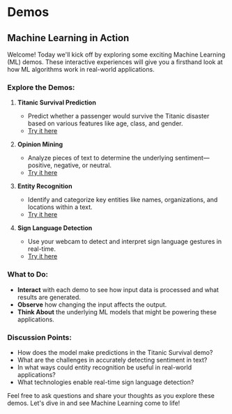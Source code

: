 # Demos

## Machine Learning in Action

Welcome! Today we'll kick off by exploring some exciting Machine Learning (ML) demos. These interactive experiences will give you a firsthand look at how ML algorithms work in real-world applications.

### Explore the Demos:

1. **Titanic Survival Prediction**
   - Predict whether a passenger would survive the Titanic disaster based on various features like age, class, and gender.
   - [Try it here](https://demos.datasciencedojo.com/titanic-survival)

2. **Opinion Mining**
   - Analyze pieces of text to determine the underlying sentiment—positive, negative, or neutral.
   - [Try it here](https://demos.datasciencedojo.com/opinion-mining)

3. **Entity Recognition**
   - Identify and categorize key entities like names, organizations, and locations within a text.
   - [Try it here](https://demos.datasciencedojo.com/entity-recognition)

4. **Sign Language Detection**
   - Use your webcam to detect and interpret sign language gestures in real-time.
   - [Try it here](https://demos.datasciencedojo.com/sign-language-detection)

### What to Do:

- **Interact** with each demo to see how input data is processed and what results are generated.
- **Observe** how changing the input affects the output.
- **Think About** the underlying ML models that might be powering these applications.

### Discussion Points:

- How does the model make predictions in the Titanic Survival demo?
- What are the challenges in accurately detecting sentiment in text?
- In what ways could entity recognition be useful in real-world applications?
- What technologies enable real-time sign language detection?

Feel free to ask questions and share your thoughts as you explore these demos. Let's dive in and see Machine Learning come to life!